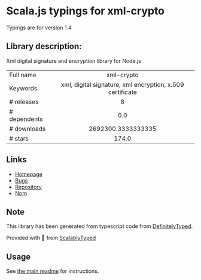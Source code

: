 
# Scala.js typings for xml-crypto

Typings are for version 1.4

## Library description:
Xml digital signature and encryption library for Node.js

|                    |                 |
| ------------------ | :-------------: |
| Full name          | xml-crypto |
| Keywords           | xml, digital signature, xml encryption, x.509 certificate |
| # releases         | 8 |
| # dependents       | 0.0 |
| # downloads        | 2692300.3333333335 |
| # stars            | 174.0 |

## Links
- [Homepage](https://github.com/yaronn/xml-crypto#readme)
- [Bugs](https://github.com/yaronn/xml-crypto/issues)
- [Repository](https://github.com/yaronn/xml-crypto)
- [Npm](https://www.npmjs.com/package/xml-crypto)
    


## Note
This library has been generated from typescript code from [DefinitelyTyped](https://definitelytyped.org).

Provided with :purple_heart: from [ScalablyTyped](https://github.com/oyvindberg/ScalablyTyped)

## Usage
See [the main readme](../../readme.md) for instructions.


